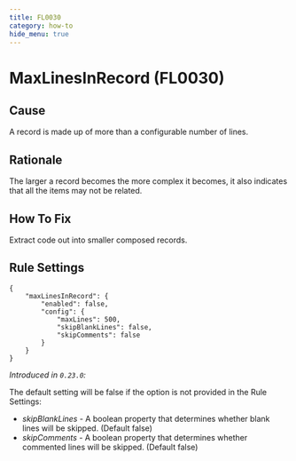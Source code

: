 ```yaml
---
title: FL0030
category: how-to
hide_menu: true
---
```


# MaxLinesInRecord (FL0030)

## Cause

A record is made up of more than a configurable number of lines.

## Rationale

The larger a record becomes the more complex it becomes, it also indicates that all the items may not be related.

## How To Fix

Extract code out into smaller composed records.

## Rule Settings

    {
        "maxLinesInRecord": {
            "enabled": false,
            "config": {
                "maxLines": 500,
                "skipBlankLines": false,
                "skipComments": false
            }
        }
    }

*Introduced in `0.23.0`:*

The default setting will be false if the option is not provided in the Rule Settings:
* *skipBlankLines* - A boolean property that determines whether blank lines will be skipped. (Default false)
* *skipComments* - A boolean property that determines whether commented lines will be skipped. (Default false)
